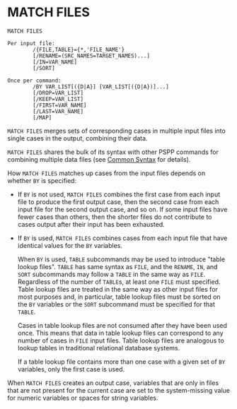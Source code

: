 # MATCH FILES

```
MATCH FILES

Per input file:
        /{FILE,TABLE}={*,'FILE_NAME'}
        [/RENAME=(SRC_NAMES=TARGET_NAMES)...]
        [/IN=VAR_NAME]
        [/SORT]

Once per command:
        /BY VAR_LIST[({D|A}] [VAR_LIST[({D|A})]...]
        [/DROP=VAR_LIST]
        [/KEEP=VAR_LIST]
        [/FIRST=VAR_NAME]
        [/LAST=VAR_NAME]
        [/MAP]
```

`MATCH FILES` merges sets of corresponding cases in multiple input
files into single cases in the output, combining their data.

`MATCH FILES` shares the bulk of its syntax with other PSPP commands
for combining multiple data files (see [Common
Syntax](index.md#common-syntax) for details).

How `MATCH FILES` matches up cases from the input files depends on
whether `BY` is specified:

- If `BY` is not used, `MATCH FILES` combines the first case from
  each input file to produce the first output case, then the second
  case from each input file for the second output case, and so on.
  If some input files have fewer cases than others, then the shorter
  files do not contribute to cases output after their input has been
  exhausted.

- If `BY` is used, `MATCH FILES` combines cases from each input file
  that have identical values for the `BY` variables.

  When `BY` is used, `TABLE` subcommands may be used to introduce
  "table lookup files".  `TABLE` has same syntax as `FILE`, and the
  `RENAME`, `IN`, and `SORT` subcommands may follow a `TABLE` in the
  same way as `FILE`.  Regardless of the number of `TABLE`s, at least
  one `FILE` must specified.  Table lookup files are treated in the
  same way as other input files for most purposes and, in particular,
  table lookup files must be sorted on the `BY` variables or the
  `SORT` subcommand must be specified for that `TABLE`.

  Cases in table lookup files are not consumed after they have been
  used once.  This means that data in table lookup files can
  correspond to any number of cases in `FILE` input files.  Table
  lookup files are analogous to lookup tables in traditional
  relational database systems.

  If a table lookup file contains more than one case with a given set
  of `BY` variables, only the first case is used.

When `MATCH FILES` creates an output case, variables that are only in
files that are not present for the current case are set to the
system-missing value for numeric variables or spaces for string
variables.

